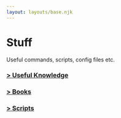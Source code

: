 ```yaml
---
layout: layouts/base.njk
---
```


# Stuff

Useful commands, scripts, config files etc.

### [> Useful Knowledge](doc/)

### [> Books](books/)

### [> Scripts](scripts/)

